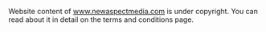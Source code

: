 Website content of www.newaspectmedia.com is under copyright. You can read about it in detail on the terms and conditions page.
